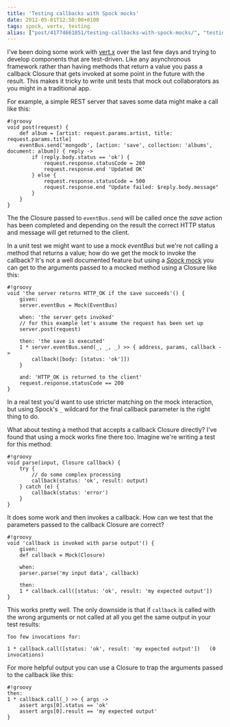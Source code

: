 ```yaml
---
title: 'Testing callbacks with Spock mocks'
date: 2012-05-01T12:50:00+0100
tags: spock, vertx, testing
alias: ["post/41774661851/testing-callbacks-with-spock-mocks/", "testing-callbacks-with-spock-mocks/"]
---
```


I've been doing some work with [vert.x][vertx] over the last few days and trying to develop components that are test-driven. Like any asynchronous framework rather than having methods that return a value you pass a callback Closure that gets invoked at some point in the future with the result. This makes it tricky to write unit tests that mock out collaborators as you might in a traditional app.

<!-- more -->

For example, a simple REST server that saves some data might make a call like this:

    #!groovy
    void post(request) {
        def album = [artist: request.params.artist, title: request.params.title]
        eventBus.send('mongodb', [action: 'save', collection: 'albums', document: album]) { reply ->
            if (reply.body.status == 'ok') {
            	request.response.statusCode = 200
            	request.response.end 'Updated OK'
            } else {
            	request.response.statusCode = 500
            	request.response.end "Update failed: $reply.body.message"
            }
        }
    }

The the Closure passed to `eventBus.send` will be called once the _save_ action has been completed and depending on the result the correct HTTP status and message will get returned to the client.

In a unit test we might want to use a mock _eventBus_ but we're not calling a method that returns a value; how do we get the mock to invoke the callback? It's not a well documented feature but using a [_Spock_ mock][spockmocks] you can get to the arguments passed to a mocked method using a Closure like this:

    #!groovy
    void 'the server returns HTTP_OK if the save succeeds'() {
        given:
        server.eventBus = Mock(EventBus)

        when: 'the server gets invoked'
        // for this example let's assume the request has been set up
        server.post(request)

        then: 'the save is executed'
        1 * server.eventBus.send(_, _, _) >> { address, params, callback ->
        	callback([body: [status: 'ok']])
        }

        and: 'HTTP_OK is returned to the client'
        request.response.statusCode == 200
    }

In a real test you'd want to use stricter matching on the mock interaction, but using Spock's `_` wildcard for the final callback parameter is the right thing to do.

What about testing a method that accepts a callback Closure directly? I've found that using a mock works fine there too. Imagine we're writing a test for this method:

    #!groovy
    void parse(input, Closure callback) {
        try {
        	// do some complex processing
        	callback(status: 'ok', result: output)
        } catch (e) {
        	callback(status: 'error')
        }
    }

It does some work and then invokes a callback. How can we test that the parameters passed to the callback Closure are correct?

    #!groovy
    void 'callback is invoked with parse output'() {
        given:
        def callback = Mock(Closure)

        when:
        parser.parse('my input data', callback)

        then:
        1 * callback.call([status: 'ok', result: 'my expected output'])
    }

This works pretty well. The only downside is that if `callback` is called with the wrong arguments or not called at all you get the same output in your test results:

    Too few invocations for:

    1 * callback.call([status: 'ok', result: 'my expected output'])   (0 invocations)

For more helpful output you can use a Closure to trap the arguments passed to the callback like this:

    #!groovy
    then:
    1 * callback.call(_) >> { args ->
    	assert args[0].status == 'ok'
    	assert args[0].result == 'my expected output'
    }

[vertx]:http://vertx.io/
[spockmocks]:http://code.google.com/p/spock/wiki/Interactions
